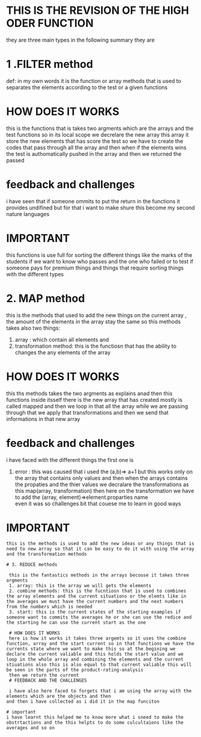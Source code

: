  #  THIS IS THE REVISION OF THE HIGH ODER FUNCTION 
 
  they are three main types in the following summary they are 
  # 1 .FILTER  method
  def: in my own words it is the function or array methods that is used to separates 
  the elements according to the test or a given functions 
  # HOW DOES IT WORKS

  this is the functions that is takes two argments which are the arrays and the test functions 
  so in its local scope we decrelare the new array this array it store the new elements that has score the test 
  so we have to create the codes that pass through all the array and then when if the elements wins the test is authomatically pushed in the array
  and then we returned the passed 
  # feedback and challenges 
   i have seen that if someone ommits to put the return in the functions it provides undifined 
   but for that i want to make shure this become my second nature languages 

#  IMPORTANT 
  this functions is use full for sorting the different things  like the marks of the students if we want to know who passes and the one who failed or to test if someone pays for premium things and things that require sorting things with the different types 

#  2. MAP method
this is the methods that used to add the new things on the current array , the amount of the elements in the array stay the same so this methods takes also two  things:
 1. array : which contain all elements and
 2. transformation method: this is the functiosn that has the ability to changes the any elements of the array 
 # HOW DOES IT WORKS 

  this ths methods takes the two argments as explains anad then this functions inside itsself there is the new array that has created mostly is called mapped and then we loop in that all the array while we are passing through that we apply that transformations and then we send that informations in that new array 

  # feedback and challenges 
   i have faced with the different things the first one is 
   1. error : this was caused that i used the (a,b)=> a+1  but this works only on the array that contains only values and then when the arrays contains the propaties and the thier values we decralare the transformations as this 
   map(array, transformation) then here on the transformation we have to add the (array, element)=>element.proparties name  
   even it was so challenges bit that couese me to learn in good ways 

   # IMPORTANT 
    this is the methods is used to add the new ideas or any things that is need to new array so that it can be easy to do it with using the array and the transformation methods 

    # 3. REDUCE methods

     this is the fantastics methods in the arrays becouse it takes three argments 
     1. array: this is the array we will gets the elements 
     2. combine methods: this is the fucntiosn that is used to combines the array elements and the current situations or the elemts like in the averages we must have the current numbers and the next numbers from the numbers which is needed 
     3. start: this is the current states of the starting examples if someone want to commits the averages he or she can use the redice and the starting he can use the current start as the one 

     # HOW DOES IT WORKS 
     here is how it works it takes three argemts so it uses the combine function, array and the start current so in that functions we have the currents state where we want to make this so at the begining we declare the current valiable and this holds the start value and we loop in the whole array and combining the elements and the current stiuations also this is also equal to that current valiable this will be seen in the parts of the product-rating-analysis 
     then we return the current 
     # FEEDBACK AND THE CHALLENGES

     i have also here faced to forgets that i am using the array with the elements which are the objects and then 
    and then i have collected as i did it in the map funciton

    # important 
    i have learnt this helped me to know more what i sneed to make the obstrtactions and the this helpts to do some culcultaions like the averages and so on 
 
 